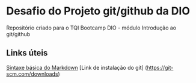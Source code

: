# Desafio do Projeto git/github da DIO
Repositório criado para o TQI Bootcamp DIO - módulo Introdução ao git/github
## Links úteis
[Sintaxe básica do Markdown](https://www.markdownguide.org/basic-syntax/)
[Link de instalação do git] (https://git-scm.com/downloads)
